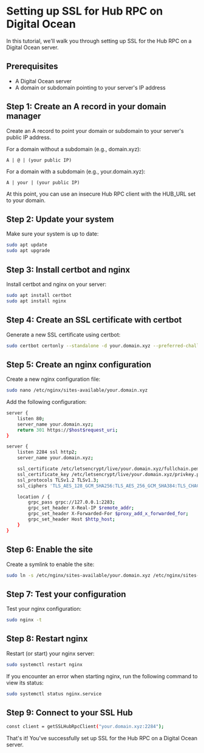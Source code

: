 # Setting up SSL for Hub RPC on Digital Ocean

In this tutorial, we'll walk you through setting up SSL for the Hub RPC on a Digital Ocean server.

## Prerequisites

- A Digital Ocean server
- A domain or subdomain pointing to your server's IP address

## Step 1: Create an A record in your domain manager

Create an A record to point your domain or subdomain to your server's public IP address.

For a domain without a subdomain (e.g., domain.xyz):

`A | @ | (your public IP)`

For a domain with a subdomain (e.g., your.domain.xyz):

`A | your | (your public IP)`

At this point, you can use an insecure Hub RPC client with the HUB_URL set to your domain.

## Step 2: Update your system

Make sure your system is up to date:

```bash
sudo apt update
sudo apt upgrade
```

## Step 3: Install certbot and nginx

Install certbot and nginx on your server:

```bash
sudo apt install certbot
sudo apt install nginx
```

## Step 4: Create an SSL certificate with certbot

Generate a new SSL certificate using certbot:

```bash
sudo certbot certonly --standalone -d your.domain.xyz --preferred-challenges http --agree-tos -m you@example.com
```

## Step 5: Create an nginx configuration

Create a new nginx configuration file:

```bash
sudo nano /etc/nginx/sites-available/your.domain.xyz
```

Add the following configuration:

```bash
server {
    listen 80;
    server_name your.domain.xyz;
    return 301 https://$host$request_uri;
}

server {
    listen 2284 ssl http2;
    server_name your.domain.xyz;

    ssl_certificate /etc/letsencrypt/live/your.domain.xyz/fullchain.pem;
    ssl_certificate_key /etc/letsencrypt/live/your.domain.xyz/privkey.pem;
    ssl_protocols TLSv1.2 TLSv1.3;
    ssl_ciphers 'TLS_AES_128_GCM_SHA256:TLS_AES_256_GCM_SHA384:TLS_CHACHA20_POLY1305_SHA256:ECDHE-RSA-AES128-GCM-SHA256:ECDHE-RSA-AES256-GCM-SHA384';

    location / {
        grpc_pass grpc://127.0.0.1:2283;
        grpc_set_header X-Real-IP $remote_addr;
        grpc_set_header X-Forwarded-For $proxy_add_x_forwarded_for;
        grpc_set_header Host $http_host;
    }
}
```

## Step 6: Enable the site

Create a symlink to enable the site:

```bash
sudo ln -s /etc/nginx/sites-available/your.domain.xyz /etc/nginx/sites-enabled/
```

## Step 7: Test your configuration

Test your nginx configuration:

```bash
sudo nginx -t
```

## Step 8: Restart nginx

Restart (or start) your nginx server:

```bash
sudo systemctl restart nginx
```

If you encounter an error when starting nginx, run the following command to view its status:

```bash
sudo systemctl status nginx.service
```

## Step 9: Connect to your SSL Hub

```bash
const client = getSSLHubRpcClient("your.domain.xyz:2284");
```

That's it! You've successfully set up SSL for the Hub RPC on a Digital Ocean server.
